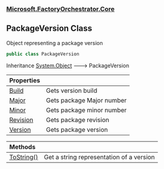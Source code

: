 ### [Microsoft.FactoryOrchestrator.Core](Microsoft_FactoryOrchestrator_Core.md 'Microsoft.FactoryOrchestrator.Core')
## PackageVersion Class
Object representing a package version  
```csharp
public class PackageVersion
```

Inheritance [System.Object](https://docs.microsoft.com/en-us/dotnet/api/System.Object 'System.Object') &#129106; PackageVersion  

| Properties | |
| :--- | :--- |
| [Build](Microsoft_FactoryOrchestrator_Core_PackageVersion_Build.md 'Microsoft.FactoryOrchestrator.Core.PackageVersion.Build') | Gets version build<br/> |
| [Major](Microsoft_FactoryOrchestrator_Core_PackageVersion_Major.md 'Microsoft.FactoryOrchestrator.Core.PackageVersion.Major') | Gets package Major number<br/> |
| [Minor](Microsoft_FactoryOrchestrator_Core_PackageVersion_Minor.md 'Microsoft.FactoryOrchestrator.Core.PackageVersion.Minor') | Gets package minor number<br/> |
| [Revision](Microsoft_FactoryOrchestrator_Core_PackageVersion_Revision.md 'Microsoft.FactoryOrchestrator.Core.PackageVersion.Revision') | Gets package revision<br/> |
| [Version](Microsoft_FactoryOrchestrator_Core_PackageVersion_Version.md 'Microsoft.FactoryOrchestrator.Core.PackageVersion.Version') | Gets package version<br/> |

| Methods | |
| :--- | :--- |
| [ToString()](Microsoft_FactoryOrchestrator_Core_PackageVersion_ToString().md 'Microsoft.FactoryOrchestrator.Core.PackageVersion.ToString()') | Get a string representation of a version<br/> |
